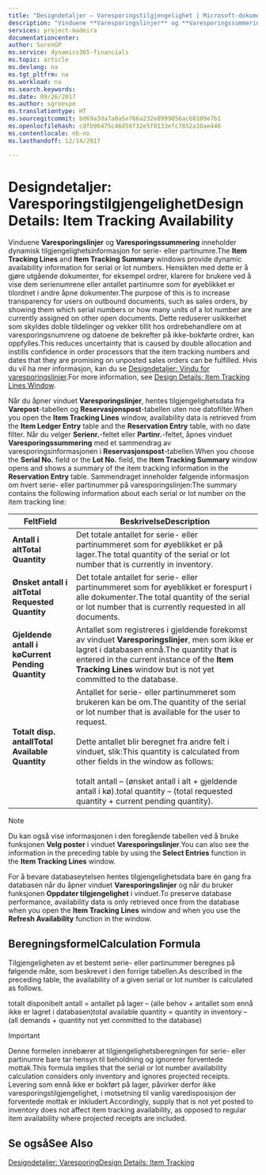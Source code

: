 ```yaml
---
title: "Designdetaljer – Varesporingstilgjengelighet | Microsoft-dokumentasjon"
description: "Vinduene **Varesporingslinjer** og **Varesporingssummering** inneholder dynamisk tilgjengelighetsinformasjon for serie- eller partinumre. Hensikten med dette er å gjøre utgående dokumenter, for eksempel ordrer, klarere for brukere ved å vise dem serienumrene eller antallet partinumre som for øyeblikket er tilordnet i andre åpne dokumenter. Dette reduserer usikkerhet som skyldes doble tildelinger og vekker tillit hos ordrebehandlere om at varesporingsnumrene og datoene de bekrefter på ikke-bokførte ordrer, kan oppfylles."
services: project-madeira
documentationcenter: 
author: SorenGP
ms.service: dynamics365-financials
ms.topic: article
ms.devlang: na
ms.tgt_pltfrm: na
ms.workload: na
ms.search.keywords: 
ms.date: 09/26/2017
ms.author: sgroespe
ms.translationtype: HT
ms.sourcegitcommit: bd69a3da7a0a5e766a232e8999056ac60109e7b1
ms.openlocfilehash: cdfb96475c46d56f32e5f0133efc7852a10ae446
ms.contentlocale: nb-no
ms.lasthandoff: 12/14/2017

---
```

# <a name="design-details-item-tracking-availability"></a><span data-ttu-id="28595-105">Designdetaljer: Varesporingstilgjengelighet</span><span class="sxs-lookup"><span data-stu-id="28595-105">Design Details: Item Tracking Availability</span></span>
<span data-ttu-id="28595-106">Vinduene **Varesporingslinjer** og **Varesporingssummering** inneholder dynamisk tilgjengelighetsinformasjon for serie- eller partinumre.</span><span class="sxs-lookup"><span data-stu-id="28595-106">The **Item Tracking Lines** and **Item Tracking Summary** windows provide dynamic availability information for serial or lot numbers.</span></span> <span data-ttu-id="28595-107">Hensikten med dette er å gjøre utgående dokumenter, for eksempel ordrer, klarere for brukere ved å vise dem serienumrene eller antallet partinumre som for øyeblikket er tilordnet i andre åpne dokumenter.</span><span class="sxs-lookup"><span data-stu-id="28595-107">The purpose of this is to increase transparency for users on outbound documents, such as sales orders, by showing them which serial numbers or how many units of a lot number are currently assigned on other open documents.</span></span> <span data-ttu-id="28595-108">Dette reduserer usikkerhet som skyldes doble tildelinger og vekker tillit hos ordrebehandlere om at varesporingsnumrene og datoene de bekrefter på ikke-bokførte ordrer, kan oppfylles.</span><span class="sxs-lookup"><span data-stu-id="28595-108">This reduces uncertainty that is caused by double allocation and instills confidence in order processors that the item tracking numbers and dates that they are promising on unposted sales orders can be fulfilled.</span></span> <span data-ttu-id="28595-109">Hvis du vil ha mer informasjon, kan du se [Designdetaljer: Vindu for varesporingslinjer](design-details-item-tracking-lines-window.md).</span><span class="sxs-lookup"><span data-stu-id="28595-109">For more information, see [Design Details: Item Tracking Lines Window](design-details-item-tracking-lines-window.md).</span></span>  

 <span data-ttu-id="28595-110">Når du åpner vinduet **Varesporingslinjer**, hentes tilgjengelighetsdata fra **Varepost**-tabellen og **Reservasjonspost**-tabellen uten noe datofilter.</span><span class="sxs-lookup"><span data-stu-id="28595-110">When you open the **Item Tracking Lines** window, availability data is retrieved from the **Item Ledger Entry** table and the **Reservation Entry** table, with no date filter.</span></span> <span data-ttu-id="28595-111">Når du velger **Serienr.**-feltet eller **Partinr.**-feltet, åpnes vinduet **Varesporingssummering** med et sammendrag av varesporingsinformasjonen i **Reservasjonspost**-tabellen.</span><span class="sxs-lookup"><span data-stu-id="28595-111">When you choose the **Serial No.** field or the **Lot No.** field, the **Item Tracking Summary** window opens and shows a summary of the item tracking information in the **Reservation Entry** table.</span></span> <span data-ttu-id="28595-112">Sammendraget inneholder følgende informasjon om hvert serie- eller partinummer på varesporingslinjen:</span><span class="sxs-lookup"><span data-stu-id="28595-112">The summary contains the following information about each serial or lot number on the item tracking line:</span></span>  

|<span data-ttu-id="28595-113">Felt</span><span class="sxs-lookup"><span data-stu-id="28595-113">Field</span></span>|<span data-ttu-id="28595-114">Beskrivelse</span><span class="sxs-lookup"><span data-stu-id="28595-114">Description</span></span>|  
|---------------------------------|---------------------------------------|  
|<span data-ttu-id="28595-115">**Antall i alt**</span><span class="sxs-lookup"><span data-stu-id="28595-115">**Total Quantity**</span></span>|<span data-ttu-id="28595-116">Det totale antallet for serie- eller partinummeret som for øyeblikket er på lager.</span><span class="sxs-lookup"><span data-stu-id="28595-116">The total quantity of the serial or lot number that is currently in inventory.</span></span>|  
|<span data-ttu-id="28595-117">**Ønsket antall i alt**</span><span class="sxs-lookup"><span data-stu-id="28595-117">**Total Requested Quantity**</span></span>|<span data-ttu-id="28595-118">Det totale antallet for serie- eller partinummeret som for øyeblikket er forespurt i alle dokumenter.</span><span class="sxs-lookup"><span data-stu-id="28595-118">The total quantity of the serial or lot number that is currently requested in all documents.</span></span>|  
|<span data-ttu-id="28595-119">**Gjeldende antall i kø**</span><span class="sxs-lookup"><span data-stu-id="28595-119">**Current Pending Quantity**</span></span>|<span data-ttu-id="28595-120">Antallet som registreres i gjeldende forekomst av vinduet **Varesporingslinjer**, men som ikke er lagret i databasen ennå.</span><span class="sxs-lookup"><span data-stu-id="28595-120">The quantity that is entered in the current instance of the **Item Tracking Lines** window but is not yet committed to the database.</span></span>|  
|<span data-ttu-id="28595-121">**Totalt disp. antall**</span><span class="sxs-lookup"><span data-stu-id="28595-121">**Total Available Quantity**</span></span>|<span data-ttu-id="28595-122">Antallet for serie- eller partinummeret som brukeren kan be om.</span><span class="sxs-lookup"><span data-stu-id="28595-122">The quantity of the serial or lot number that is available for the user to request.</span></span><br /><br /> <span data-ttu-id="28595-123">Dette antallet blir beregnet fra andre felt i vinduet, slik:</span><span class="sxs-lookup"><span data-stu-id="28595-123">This quantity is calculated from other fields in the window as follows:</span></span><br /><br /> <span data-ttu-id="28595-124">totalt antall – (ønsket antall i alt + gjeldende antall i kø).</span><span class="sxs-lookup"><span data-stu-id="28595-124">total quantity – (total requested quantity + current pending quantity).</span></span>|  

> [!NOTE]  
>  <span data-ttu-id="28595-125">Du kan også vise informasjonen i den foregående tabellen ved å bruke funksjonen **Velg poster** i vinduet **Varesporingslinjer**.</span><span class="sxs-lookup"><span data-stu-id="28595-125">You can also see the information in the preceding table by using the **Select Entries** function in the **Item Tracking Lines** window.</span></span>  

 <span data-ttu-id="28595-126">For å bevare databaseytelsen hentes tilgjengelighetsdata bare én gang fra databasen når du åpner vinduet **Varesporingslinjer** og når du bruker funksjonen **Oppdater tilgjengelighet** i vinduet.</span><span class="sxs-lookup"><span data-stu-id="28595-126">To preserve database performance, availability data is only retrieved once from the database when you open the **Item Tracking Lines** window and when you use the **Refresh Availability** function in the window.</span></span>  

## <a name="calculation-formula"></a><span data-ttu-id="28595-127">Beregningsformel</span><span class="sxs-lookup"><span data-stu-id="28595-127">Calculation Formula</span></span>  
 <span data-ttu-id="28595-128">Tilgjengeligheten av et bestemt serie- eller partinummer beregnes på følgende måte, som beskrevet i den forrige tabellen.</span><span class="sxs-lookup"><span data-stu-id="28595-128">As described in the preceding table, the availability of a given serial or lot number is calculated as follows.</span></span>  

 <span data-ttu-id="28595-129">totalt disponibelt antall = antallet på lager – (alle behov + antallet som ennå ikke er lagret i databasen)</span><span class="sxs-lookup"><span data-stu-id="28595-129">total available quantity = quantity in inventory – (all demands + quantity not yet committed to the database)</span></span>  

> [!IMPORTANT]  
>  <span data-ttu-id="28595-130">Denne formelen innebærer at tilgjengelighetsberegningen for serie- eller partinumre bare tar hensyn til beholdning og ignorerer forventede mottak.</span><span class="sxs-lookup"><span data-stu-id="28595-130">This formula implies that the serial or lot number availability calculation considers only inventory and ignores projected receipts.</span></span> <span data-ttu-id="28595-131">Levering som ennå ikke er bokført på lager, påvirker derfor ikke varesporingstilgjengelighet, i motsetning til vanlig varedisposisjon der forventede mottak er inkludert.</span><span class="sxs-lookup"><span data-stu-id="28595-131">Accordingly, supply that is not yet posted to inventory does not affect item tracking availability, as opposed to regular item availability where projected receipts are included.</span></span>  

## <a name="see-also"></a><span data-ttu-id="28595-132">Se også</span><span class="sxs-lookup"><span data-stu-id="28595-132">See Also</span></span>  
 [<span data-ttu-id="28595-133">Designdetaljer: Varesporing</span><span class="sxs-lookup"><span data-stu-id="28595-133">Design Details: Item Tracking</span></span>](design-details-item-tracking.md)

